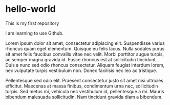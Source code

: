 # hello-world
This is my first repository

I am learning to use Github.

Lorem ipsum dolor sit amet, consectetur adipiscing elit. Suspendisse varius rhoncus quam eget elementum. Quisque eu felis lacus. Nulla sodales purus sit amet felis faucibus convallis vitae nec velit. Morbi porttitor augue turpis, ac semper magna gravida id. Fusce rhoncus est at sollicitudin tincidunt. Duis a nunc sed odio rhoncus consectetur. Aliquam feugiat interdum lorem, nec vulputate turpis vestibulum non. Donec facilisis nec leo ac tristique. 

Pellentesque sed odio elit. Praesent consectetur justo sit amet nisi ultricies efficitur. Maecenas at massa finibus, condimentum urna nec, sollicitudin turpis. Sed metus mi, vehicula nec vestibulum id, pellentesque a mi. Mauris bibendum malesuada sollicitudin. Nam tincidunt gravida diam a bibendum. 
